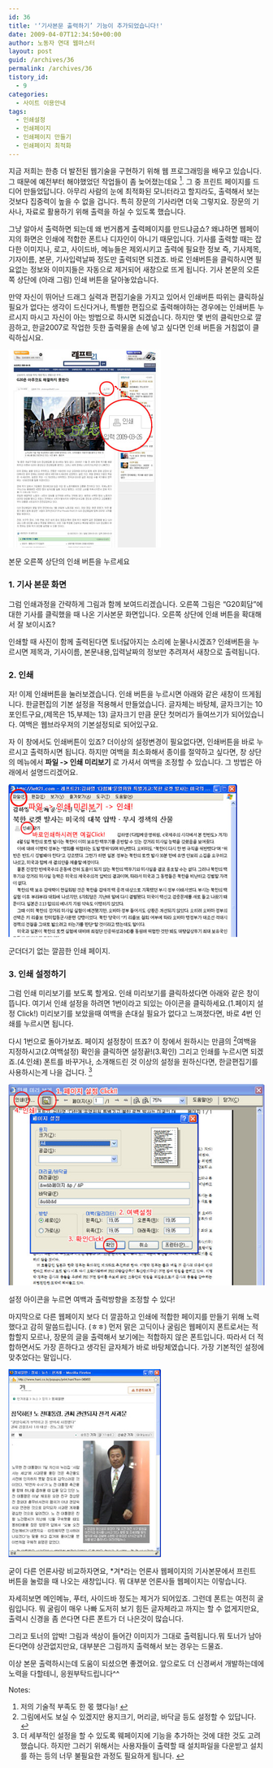 ```yaml
---
id: 36
title: '‘기사본문 출력하기’ 기능이 추가되었습니다!'
date: 2009-04-07T12:34:50+00:00
author: 노동자 연대 웹마스터
layout: post
guid: /archives/36
permalink: /archives/36
tistory_id:
  - 9
categories:
  - 사이트 이용안내
tags:
  - 인쇄설정
  - 인쇄페이지
  - 인쇄페이지 만들기
  - 인쇄페이지 최적화
---
```


지금 저희는 한층 더 발전된 웹기술을 구현하기 위해 웹 프로그래밍을 배우고 있습니다. 그 때문에 예전부터 해야했었던 작업들이 좀 늦어졌는데요 <a class="simple-footnote" title="저의 기술적 부족도 한 몫 했다능!" id="return-note-36-1" href="#note-36-1"><sup>1</sup></a>. 그 중 프린트 페이지를 드디어 만들었답니다. 아무리 사람의 눈에 최적화된 모니터라고 할지라도, 출력해서 보는 것보다 집중력이 높을 수 없을 겁니다. 특히 장문의 기사라면 더욱 그렇지요. 장문의 기사나, 자료로 활용하기 위해 출력을 하실 수 있도록 했습니다.

그냥 알아서 출력하면 되는데 왜 번거롭게 출력페이지를 만드냐굽쇼? 왜냐하면 웹페이지의 화면은 인쇄에 적합한 폰트나 디자인이 아니기 때문입니다. 기사를 출력할 때는 잡다한 이미지나, 로고, 사이드바, 메뉴들은 제외시키고 출력에 필요한 정보 즉, 기사제목, 기자이름, 본문, 기사입력날짜 정도만 출력되면 되겠죠. 바로 인쇄버튼을 클릭하시면 필요없는 정보와 이미지들은 자동으로 제거되어 새창으로 뜨게 됩니다. 기사 본문의 오른쪽 상단에 (아래 그림) 인쇄 버튼을 달아놓았습니다.

만약 자신이 뛰어난 드래그 실력과 편집기술을 가지고 있어서 인쇄버튼 따위는 클릭하실 필요가 없다는 생각이 드신다거나, 특별한 편집으로 출력해야하는 경우에는 인쇄버튼 누르시지 마시고 자신이 아는 방법으로 하시면 되겠습니다. 하지만 몇 번의 클릭만으로 깔끔하고, 한글2007로 작업한 듯한 출력물을 손에 넣고 싶다면 인쇄 버튼을 거침없이 클릭하십시요.


![](/wp-content/uploads/1/cfile7.uf.1163114A4D0846F51DFC67.jpg)
  
본문 오른쪽 상단의 인쇄 버튼을 누르세요


### 1. 기사 본문 화면

그럼 인쇄과정을 간략하게 그림과 함께 보여드리겠습니다. 오른쪽 그림은 “G20회담”에 대한 기사를 클릭했을 때 나온 기사본문 화면입니다. 오른쪽 상단에 인쇄 버튼을 확대해서 잘 보이시죠?

인쇄할 때 사진이 함께 출력된다면 토너닳아지는 소리에 눈물나시겠죠? 인쇄버튼을 누르시면 제목과, 기사이름, 본문내용,입력날짜의 정보만 추려져서 새창으로 출력됩니다. 





### 2. 인쇄

자! 이제 인쇄버튼을 눌러보겠습니다. 인쇄 버튼을 누르시면 아래와 같은 새창이 뜨게됩니다. 한글편집의 기본 설정을 적용해서 만들었습니다. 글자체는 바탕체, 글자크기는 10포인트구요,(제목은 15,부제는 13) 글자크기 만큼 문단 첫머리가 들여쓰기가 되어있습니다. 여백은 웹브라우져의 기본설정되로 되어있구요. 

자 이 창에서도 인쇄버튼이 있죠? 더이상의 설정변경이 필요없다면, 인쇄버튼을 바로 누르시고 출력하시면 됩니다. 하지만 여백을 최소화해서 종이를 절약하고 싶다면, 창 상단의 메뉴에서 <span style="font-weight: bold;">파일 -> 인쇄 미리보기</span> 로 가셔서 여백을 조정할 수 있습니다. 그 방법은 아래에서 설명드리겠어요.

![](/wp-content/uploads/1/cfile6.uf.181B1F4C4D0846F541E3C4.jpg)

군더더기 없는 깔끔한 인쇄 페이지.

### 3. 인쇄 설정하기

그럼 인쇄 미리보기를 보도록 할게요. 인쇄 미리보기를 클릭하셨다면 아래와 같은 창이 뜹니다. 여기서 인쇄 설정을 하려면 1번이라고 되있는 아이콘을 클릭하세요.(1.페이지 설정 Click!) 미리보기를 보았을때 여백을 손대실 필요가 없다고 느껴졌다면, 바로 4번 인쇄를 누르시면 됩니다.

  


다시 1번으로 돌아가보죠. 페이지 설정창이 뜨죠? 이 창에서 원하시는 만큼의 [<sup>2</sup>](#note-36-2 "그림에서도 보실 수 있겠지만 용지크기, 머리글, 바닥글 등도 설정할 수 있답니다.")여백을 지정하시고(2.여백설정) 확인을 클릭하면 설정끝!(3.확인) 그리고 인쇄를 누르시면 되겠죠.(4.인쇄) 폰트를 바꾸거나, 소개해드린 것 이상의 설정을 원하신다면, 한글편집기를 사용하시는게 나을 겁니다. [<sup>3</sup>](#note-36-3 "더 세부적인 설정을 할 수 있도록 웨페이지에 기능을 추가하는 것에 대한 것도 고려했습니다. 하지만 그러기 위해서는 사용자들이 출력할 때 설치파일을 다운받고 설치를 하는 등의 너무 불필요한 과정도 필요하게 됩니다.")
  




![](/wp-content/uploads/1/cfile29.uf.121BE54C4D0846F5334491.jpg)

설정 아이콘을 누르면 여백과 출력방향을 조정할 수 있다!

마지막으로 다른 웹페이지 보다 더 깔끔하고 인쇄에 적합한 페이지를 만들기 위해 노력했다고 감히 말씀드립니다. (ㅎㅎ) 먼저 맑은 고딕이나 굴림은 웹페이지 폰트로서는 적합할지 모르나, 장문의 글을 출력해서 보기에는 적합하지 않은 폰트입니다. 따라서 더 적합하면서도 가장 흔하다고 생각된 글자체가 바로 바탕체였습니다. 가장 기본적인 설정에 맞추었다는 말입니다. 


![](/wp-content/uploads/1/cfile10.uf.1260EA484D0846F6254FCE.jpg)

굳이 다른 언론사랑 비교하자면요, \*겨\*라는 언론사 웹페이지의 기사본문에서 프린트 버튼을 눌렀을 때 나오는 새창입니다. 뭐 대부분 언론사들 웹페이지는 이렇습니다.

자세히보면 메인메뉴, 푸터, 사이드바 정도는 제거가 되어있죠. 그런데 폰트는 여전히 굴림입니다. 뭐 굴림이 매우 나빠 도저히 보기 힘든 글자체라고 까지는 할 수 없게지만요, 출력시 신경을 좀 쓴다면 다른 폰트가 더 나은것이 많습니다. 

그리고 토너의 압박! 그림과 색상이 들어간 이미지가 그대로 출력됩니다.뭐 토너가 남아돈다면야 상관없지만요, 대부분은 그림까지 출력해서 보는 경우는 드물죠.

이상 본문 출력하시는데 도움이 되셨으면 좋겠어요. 앞으로도 더 신경써서 개발하는데에 노력을 다할테니, 응원부탁드립니다^^

<div class="simple-footnotes">
  <p class="notes">
    Notes:
  </p>
  
  <ol>
    <li id="note-36-1">
      저의 기술적 부족도 한 몫 했다능! <a href="#return-note-36-1">&#8617;</a>
    </li>
    <li id="note-36-2">
      그림에서도 보실 수 있겠지만 용지크기, 머리글, 바닥글 등도 설정할 수 있답니다. <a href="#return-note-36-2">&#8617;</a>
    </li>
    <li id="note-36-3">
      더 세부적인 설정을 할 수 있도록 웨페이지에 기능을 추가하는 것에 대한 것도 고려했습니다. 하지만 그러기 위해서는 사용자들이 출력할 때 설치파일을 다운받고 설치를 하는 등의 너무 불필요한 과정도 필요하게 됩니다. <a href="#return-note-36-3">&#8617;</a>
    </li>
  </ol>
</div>
